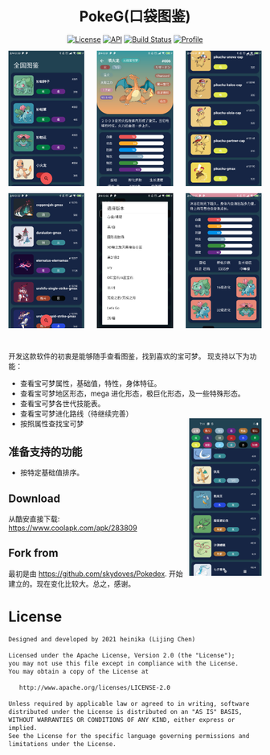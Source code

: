 <h1 align="center">PokeG(口袋图鉴)</h1>
<p align="center">
  <a href="https://opensource.org/licenses/Apache-2.0"><img alt="License" src="https://img.shields.io/badge/License-Apache%202.0-blue.svg"/></a>
  <a href="https://android-arsenal.com/api?level=23"><img alt="API" src="https://img.shields.io/badge/API-23%2B-brightgreen.svg?style=flat"/></a>
  <a href="https://github.com/heinika/PokeG/actions"><img alt="Build Status" src="https://github.com/heinika/PokeG/workflows/Android%20CI/badge.svg"/></a> 
  <a href="https://github.com/heinika"><img alt="Profile" src="https://heinika.github.io/badges/heinika.svg"/></a> 
</p>

<p align="center">
<img src="/previews/preview1.png" align="left" width="30%"/>
<img src="/previews/preview2.png" align="center" width="30%"/>
<img src="/previews/preview3.png" align="right" width="30%"/>
</p>

<p align="center">
<img src="/previews/preview4.png" align="left" width="30%"/>
<img src="/previews/preview5.png" align="center" width="30%"/>
<img src="/previews/preview6.png" align="right" width="30%"/>
</p>

<br/>

开发这款软件的初衷是能够随手查看图鉴，找到喜欢的宝可梦。
现支持以下为功能：
- 查看宝可梦属性，基础值，特性，身体特征。
- 查看宝可梦地区形态，mega 进化形态，极巨化形态，及一些特殊形态。
- 查看宝可梦各世代技能表。
- 查看宝可梦进化路线（待继续完善）
- 按照属性查找宝可梦
  <img src="/previews/filter_preview.png" align="right" width="30%"/>

## 准备支持的功能
- 按特定基础值排序。

## Download
从酷安直接下载: https://www.coolapk.com/apk/283809

## Fork from
最初是由 https://github.com/skydoves/Pokedex. 开始建立的。现在变化比较大。总之，感谢。

# License
```
Designed and developed by 2021 heinika (Lijing Chen)

Licensed under the Apache License, Version 2.0 (the "License");
you may not use this file except in compliance with the License.
You may obtain a copy of the License at

   http://www.apache.org/licenses/LICENSE-2.0

Unless required by applicable law or agreed to in writing, software
distributed under the License is distributed on an "AS IS" BASIS,
WITHOUT WARRANTIES OR CONDITIONS OF ANY KIND, either express or implied.
See the License for the specific language governing permissions and
limitations under the License.
```